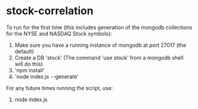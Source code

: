 # stock-correlation

To run for the first time (this includes generation of the mongodb collections for the NYSE and NASDAQ Stock symbols):

1) Make sure you have a running instance of mongodb at port 27017 (the default)
2) Create a DB 'stock' (The command 'use stock' from a mongodb shell will do this)
3) 'npm install'
4) 'node index.js --generate'

For any future times running the script, use:

1) node index.js
